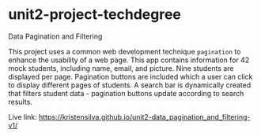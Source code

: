 # unit2-project-techdegree
Data Pagination and Filtering

This project uses a common web development technique `pagination` to enhance the usability of a web page. This app contains information for 42 mock students, including name, email, and picture. Nine students are displayed per page. Pagination buttons are included which a user can click to display different pages of students. A search bar is dynamically created that filters student data - pagination buttons update according to search results.

Live link: https://kristensilva.github.io/unit2-data_pagination_and_filtering-v1/
